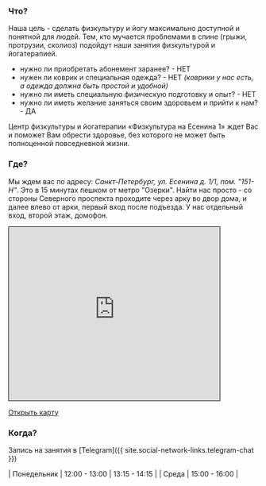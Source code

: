 ### Что?

Наша цель - сделать физкультуру и йогу максимально доступной и понятной для людей. Тем, кто мучается проблемами в спине (грыжи, протрузии, сколиоз) подойдут наши занятия физкультурой и йогатерапией.

<!--- * нужно ли записываться на занятие заранее? - НЕТ --->
* нужно ли приобретать абонемент заранее? - НЕТ
* нужен ли коврик и специальная одежда? - НЕТ _(коврики у нас есть, а одежда должна быть простой и удобной)_
* нужно ли иметь специальную физическую подготовку и опыт? - НЕТ
* нужно ли иметь желание заняться своим здоровьем и прийти к нам? - ДА
    
Центр физкультуры и йогатерапии «Физкультура на Есенина 1» ждет Вас и поможет Вам обрести здоровье, без которого не может быть полноценной повседневной жизни.

### Где?

Мы ждем вас по адресу: _Санкт-Петербург, ул. Есенина д. 1/1, пом. "151-Н"_. Это в 15 минутах пешком от метро "Озерки". Найти нас просто - со стороны Северного проспекта проходите через арку во двор дома, и далее влево от арки, первый вход после подъезда. У нас отдельный вход, второй этаж, домофон.

<iframe width="425" height="350" frameborder="0" scrolling="no" marginheight="0" marginwidth="0" src="https://www.openstreetmap.org/export/embed.html?bbox=30.32975167036057%2C60.02924863088624%2C30.332610905170444%2C60.030471953872606&amp;layer=mapnik&amp;marker=60.02985962809432%2C30.331181287765503" style="border: 1px solid black"></iframe>

[Открыть карту](https://www.openstreetmap.org/?mlat=60.02986&amp;mlon=30.33118#map=19/60.02986/30.33118)

### Когда?

Запись на занятия в [Telegram]({{ site.social-network-links.telegram-chat }})

| Понедельник | 12:00 - 13:00 | 13:15 - 14:15 |
| Среда | 15:00 - 16:00 |
